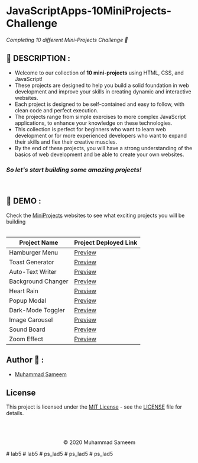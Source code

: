 # JavaScriptApps-10MiniProjects-Challenge

*Completing 10 different Mini-Projects Challenge 🚀*
## 📙 DESCRIPTION :
+ Welcome to our collection of **10 mini-projects** using HTML, CSS, and JavaScript!
+ These projects are designed to help you build a solid foundation in web development and improve your skills in creating dynamic and interactive websites.
+ Each project is designed to be self-contained and easy to follow, with clean code and perfect execution.
+ The projects range from simple exercises to more complex JavaScript applications, to enhance your knowledge on these technologies.
+ This collection is perfect for beginners who want to learn web development or for more experienced developers who want to expand their skills and flex their creative muscles.
+ By the end of these projects, you will have a strong understanding of the basics of web development and be able to create your own websites.

<h3><em>So let's start building some amazing projects!</em></h3>
<br>

## 📸 DEMO :
Check the [MiniProjects](https://sameem420.github.io/10MiniProjectsChallenge/) websites to see what exciting projects you will be building
<br><br>



| Project Name | Project Deployed Link |
| ---- | ---- |
| Hamburger Menu | [Preview](https://sameem420.github.io/10MiniProjectsChallenge/Hamburger/) |
| Toast Generator | [Preview](https://sameem420.github.io/10MiniProjectsChallenge/ToastNotification/) |
| Auto-Text Writer | [Preview](https://sameem420.github.io/10MiniProjectsChallenge/AutoWriteText/) |
| Background Changer | [Preview](https://sameem420.github.io/10MiniProjectsChallenge/BackgroundChanger/) |
| Heart Rain | [Preview](https://sameem420.github.io/10MiniProjectsChallenge/HeartRain/) |
| Popup Modal | [Preview](https://sameem420.github.io/10MiniProjectsChallenge/PopUpModal/) |
| Dark-Mode Toggler | [Preview](https://sameem420.github.io/10MiniProjectsChallenge/DarkModeToggle//) |
| Image Carousel | [Preview](https://sameem420.github.io/10MiniProjectsChallenge/ImageCarousel/) |
| Sound Board | [Preview](https://sameem420.github.io/10MiniProjectsChallenge/SoundBoard/) |
| Zoom Effect | [Preview](https://sameem420.github.io/10MiniProjectsChallenge/ZoomEffect/) |

## Author 👋 :

- [Muhammad Sameem](https://github.com/sameem420)

## License

This project is licensed under the [MIT License](https://choosealicense.com/licenses/mit/) - see the [LICENSE](https://github.com/sameem420/10MiniProjectsChallenge/blob/main/LICENSE) file for details.

<br><br>
<p align="center">&copy; 2020 Muhammad Sameem</p>
# lab5
# lab5
# ps_lad5
# ps_lad5
# ps_lad5
